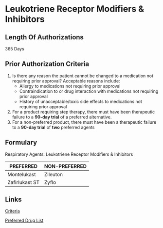 # Leukotriene Receptor Modifiers & Inhibitors

## Length Of Authorizations

365 Days

## Prior Authorization Criteria

1.  Is there any reason the patient cannot be changed to a medication not requiring prior approval? Acceptable reasons include:
    -   Allergy to medications not requiring prior approval
    -   Contraindication to or drug interaction with medications not requiring prior approval
    -   History of unacceptable/toxic side effects to medications not requiring prior approval
2.  For a product requiring step therapy, there must have been therapeutic failure to a **90-day trial** of a preferred alternative.
3.  For a non-preferred product, there must have been a therapeutic failure to a **90-day trial** of **two** preferred agents

## Formulary

Respiratory Agents: Leukotriene Receptor Modifiers & Inhibitors

| PREFERRED      | NON-PREFERRED |
|----------------|---------------|
| Montelukast    | Zileuton      |
| Zafirlukast ST | Zyflo         |

## Links

[Criteria]()

[Preferred Drug List]()
